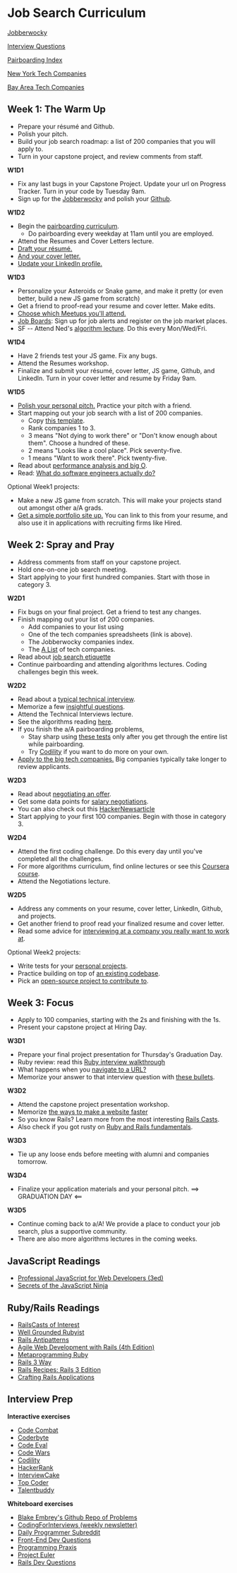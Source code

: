 # Job Search Curriculum

[Jobberwocky][jobberwocky]

[Interview Questions][interview-questions]

[Pairboarding Index][pair-boarding-index]

[New York Tech Companies][ny-tech-companies]

[Bay Area Tech Companies][bay-tech-companies]


[jobberwocky]: http://jobberwocky.appacademy.io/
[interview-questions]: https://docs.google.com/a/appacademy.io/spreadsheet/ccc?key=0AnnoREts_wUydHN3UGZfbDZIME1VTEY3Y3pUNWpZZGc#gid=0
[pair-boarding-index]: ./interview-prep/pairboarding/index.md#index
[ny-tech-companies]: https://docs.google.com/a/appacademy.io/spreadsheet/ccc?key=0AnnoREts_wUydEk1Z25ER3V4aTdsWjlMRTVmWC1BU2c#gid=0
[bay-tech-companies]: https://docs.google.com/a/appacademy.io/spreadsheet/ccc?key=0AnnoREts_wUydFpJSVZLM25wdmc0Vk56UzEwUzJiY3c#gid=0


## Week 1: The Warm Up
* Prepare your résumé and Github.
* Polish your pitch.
* Build your job search roadmap: a list of 200 companies that you will apply to.
* Turn in your capstone project, and review comments from staff.    

**W1D1**

* Fix any last bugs in your Capstone Project.  Update your url on Progress Tracker.  Turn in your code by Tuesday 9am.  
* Sign up for the [Jobberwocky][jobberwocky-signup] and polish your [Github][github].


[jobberwocky-signup]: http://jobberwocky.appacademy.io/
[resume]: ./self-presentation/resume.md
[portfolio]: ./self-presentation/portfolio.md
[cover-letter]: ./self-presentation/cover_letter.md

**W1D2**

* Begin the [pairboarding curriculum][pair-boarding-curriculum].
    * Do pairboarding every weekday at 11am until you are employed.
* Attend the Resumes and Cover Letters lecture.
* [Draft your résumé.][resume]
* [And your cover letter.][cover-letter]
* [Update your LinkedIn profile.][linkedin]


[fortune500]: ./mass-applying/fortune500.md
[pair-boarding-curriculum]: ./interview-prep/pairboarding/index.md#index
[algo-specs]: https://github.com/jaysonvirissimo/practice-thy-algorithms

**W1D3**

* Personalize your Asteroids or Snake game, and make it pretty (or even better, build a new JS game from scratch)
* Get a friend to proof-read your resume and cover letter.  Make edits.
* [Choose which Meetups you'll attend.][meetups]
* [Job Boards][job-boards]: Sign up for job alerts and register on the job market places.
* SF -- Attend Ned's [algorithm lecture][algorithms].  Do this every Mon/Wed/Fri.

[linkedin]: ./self-presentation/linkedin.md
[meetups]: ./engineering-culture/meetups.md
[job-boards]: ./mass-applying/job-boards.md
[roadmap-template]: https://docs.google.com/a/appacademy.io/spreadsheets/d/11PUvMqG2h_9RFFp9h4xv34Uo5T0cOdrtOtEholVEHA4
[algorithms]: ./algorithms-curriculum.md

**W1D4**

* Have 2 friends test your JS game.  Fix any bugs.  
* Attend the Resumes workshop.
* Finalize and submit your résumé, cover letter,  JS game, Github, and LinkedIn.  Turn in your cover letter and resume by Friday 9am.    

[big-o]: ./interview-prep/big_o.md
[github]: ./self-presentation/github.md
[personal-projects]: ./self-presentation/personal-projects.md
[a-list]: ./mass-applying/a-lists.md

**W1D5**

* [Polish your personal pitch.][personal-pitch]  Practice your pitch with a friend.  
* Start mapping out your job search with a list of 200 companies.
  * Copy [this template][roadmap-template].
  * Rank companies 1 to 3.
  * 3 means "Not dying to work there" or "Don't know enough about them". Choose a hundred of these.
  * 2 means "Looks like a cool place". Pick seventy-five.
  * 1 means "Want to work there". Pick twenty-five.
* Read about [performance analysis and big O][big-o].
* Read: [What do software engineers actually do?][what-software-engineers-do]


[personal-pitch]: ./self-presentation/personal-pitch.md
[what-software-engineers-do]: ./engineering-culture/software_engineer_work.md

Optional Week1 projects:
* Make a new JS game from scratch.  This will make your projects stand out amongst other a/A grads.
* [Get a simple portfolio site up.][portfolio]  You can link to this from your resume, and also use it in applications with recruiting firms like Hired.  


## Week 2: Spray and Pray

* Address comments from staff on your capstone project.
* Hold one-on-one job search meeting.
* Start applying to your first hundred companies. Start with those in category 3.

**W2D1**

* Fix bugs on your final project.  Get a friend to test any changes.  
* Finish mapping out your list of 200 companies.
  * Add companies to your list using 
  * One of the tech companies spreadsheets (link is above).
  * The Jobberwocky companies index.
  * The [A List][a-list] of tech companies.
* Read about [job search etiquette][job-search-etiquette]
* Continue pairboarding and attending algorithms lectures.  Coding challenges begin this week.  


[job-search-etiquette]: ./self-presentation/job_search_etiquette.md

**W2D2**

* Read about a [typical technical interview][typical-interview].
* Memorize a few [insightful questions][good-questions].
* Attend the Technical Interviews lecture.
* See the algorithms reading [here][algorithms-curriculum].
* If you finish the a/A pairboarding problems, 
    * Stay sharp using [these tests][algo-specs] only after you get
      through the entire list while pairboarding.
    * Try [Codility][codility] if you want to do more on your own.
* [Apply to the big tech companies.][fortune500]  Big companies typically take longer to review applicants.

[typical-interview]: ./interview-prep/typical_interview.md
[good-questions]: ./self-presentation/good_questions.md

**W2D3**
* Read about [negotiating an offer][offer-negotiation].
* Get some data points for [salary negotiations][salary-data].
* You can also check out this [HackerNewsarticle][hn-negotiation-article]
* Start applying to your first 100 companies.  Begin with those in category 3.  

[open-source-projects]: ./engineering-culture/open_source.md
[kanban]: ./interview-prep/kanban.md


**W2D4**
* Attend the first coding challenge.  Do this every day until you've completed all the challenges.  
* For more algorithms curriculum, find online lectures or see this [Coursera course][Coursera].
* Attend the Negotiations lecture.

[Coursera]: https://www.coursera.org/course/algo
[offer-negotiation]: ./negotiating/email-negotiations.md
[salary-data]: ./negotiating/salary-data.md
[hn-negotiation-article]: https://news.ycombinator.com/item?id=3289750

**W2D5**
* Address any comments on your resume, cover letter, LinkedIn, Github, and projects.
* Get another friend to proof read your finalized resume and cover letter.
* Read some advice for [interviewing at a company you really want to work at][hackreactor-article].

[hackreactor-article]: http://venturebeat.com/2013/08/28/the-developers-guide-to-interviewing/?utm_source=feedburner&utm_medium=feed&utm_campaign=Feed%3A+Venturebeat+(VentureBeat)

[algorithms-curriculum]: https://github.com/appacademy/algorithms-curriculum

Optional Week2 projects:
* Write tests for your [personal projects][personal-projects].
* Practice building on top of [an existing codebase][kanban].
* Pick an [open-source project to contribute to][open-source-projects].


## Week 3: Focus

* Apply to 100 companies, starting with the 2s and finishing with the 1s.
* Present your capstone project at Hiring Day.

**W3D1**

* Prepare your final project presentation for Thursday's Graduation Day.
* Ruby review: read this [Ruby interview walkthrough][ruby-interview-walkthrough]
* What happens when you [navigate to a URL?][navigate-to-a-url]
* Memorize your answer to that interview question with [these bullets][browser-navigation].


[ruby-interview-walkthrough]: https://gist.github.com/ryansobol/5252653
[navigate-to-a-url]: http://igoro.com/archive/what-really-happens-when-you-navigate-to-a-url/
[browser-navigation]: ./interview-prep/browser-navigation.md

**W3D2**

* Attend the capstone project presentation workshop.
* Memorize [the ways to make a website faster][performance-cheat-sheet]
* So you know Rails? Learn more from the most interesting [Rails Casts][rails-casts].
* Also check if you got rusty on [Ruby and Rails fundamentals][rails-review].

[rails-casts]: ./further_readings/rails-casts-of-interest.md
[rails-review]: ./further_readings/review.md

**W3D3**

* Tie up any loose ends before meeting with alumni and companies tomorrow.

[performance-cheat-sheet]: ./interview-prep/performance-cheat-sheet.md

**W3D4**

* Finalize your application materials and your personal pitch.
==> GRADUATION DAY <==



**W3D5**
* Continue coming back to a/A!  We provide a place to conduct your job search, plus a supportive community. 
* There are also more algorithms lectures in the coming weeks.  



## JavaScript Readings

* [Professional JavaScript for Web Developers (3ed)][professional-js]
* [Secrets of the JavaScript Ninja][javascript-ninja]

[professional-js]: http://www.wrox.com/WileyCDA/WroxTitle/Professional-JavaScript-for-Web-Developers-3rd-Edition.productCd-1118222199.html
[javascript-ninja]: http://www.amazon.com/Secrets-JavaScript-Ninja-John-Resig/dp/193398869X

## Ruby/Rails Readings

* [RailsCasts of Interest][rails-casts]
* [Well Grounded Rubyist][well-grounded-rubyist]
* [Rails Antipatterns][rails-antipatterns]
* [Agile Web Development with Rails (4th Edition)][agile-web-dev]
* [Metaprogramming Ruby][metaprogramming]
* [Rails 3 Way][rails-3-way]
* [Rails Recipes: Rails 3 Edition][rails-recipes]
* [Crafting Rails Applications][crafting-rails-apps]

[rails-antipatterns]: http://www.amazon.com/Rails-AntiPatterns-Refactoring-Addison-Wesley-Professional/dp/0321604814
[agile-web-dev]: http://pragprog.com/book/rails4/agile-web-development-with-rails
[metaprogramming]: http://www.amazon.com/Metaprogramming-Ruby-Program-Like-Pros/dp/1934356476
[rails-3-way]: http://www.amazon.com/Rails-Way-Addison-Wesley-Professional-Ruby/dp/0321601661
[crafting-rails-apps]: http://pragprog.com/book/jvrails/crafting-rails-applications
[rails-recipes]: http://pragprog.com/book/rr2/rails-recipes
[well-grounded-rubyist]: http://www.manning.com/black2/


## Interview Prep

**Interactive exercises**
* [Code Combat][code combat]
* [Coderbyte][coderbyte]
* [Code Eval][code-eval]
* [Code Wars][code wars]
* [Codility][codility]
* [HackerRank][hackerrank]
* [InterviewCake][interview-cake]
* [Top Coder][top-coder]
* [Talentbuddy][talentbuddy]

**Whiteboard exercises**
* [Blake Embrey's Github Repo of Problems][blakerepo]
* [CodingForInterviews (weekly newsletter)][coding-for-interviews]
* [Daily Programmer Subreddit][dailyprogrammer]
* [Front-End Dev Questions][front-end-questions]
* [Programming Praxis][programming praxis]
* [Project Euler][project-euler]
* [Rails Dev Questions][rails-dev-questions]


[code combat]: https://codecombat.com/
[coderbyte]: http://coderbyte.com/
[codility]: https://codility.com/demo/train/
[code wars]: http://www.codewars.com/
[code-eval]: http://www.codeeval.com
[hackerrank]: https://www.hackerrank.com/
[talentbuddy]: http://www.talentbuddy.co/
[top-coder]: http://www.topcoder.com/

[blakerepo]: https://github.com/blakeembrey/code-problems
[project-euler]: https://projecteuler.net/
[rails-dev-questions]: https://gist.github.com/ryansobol/5252653
[interview-cake]: https://www.interviewcake.com/
[dailyprogrammer]: http://www.reddit.com/r/dailyprogrammer
[front-end-questions]: https://github.com/darcyclarke/Front-end-Developer-Interview-Questions
[coding-for-interviews]: http://codingforinterviews.com/
[programming praxis]: http://programmingpraxis.com/



